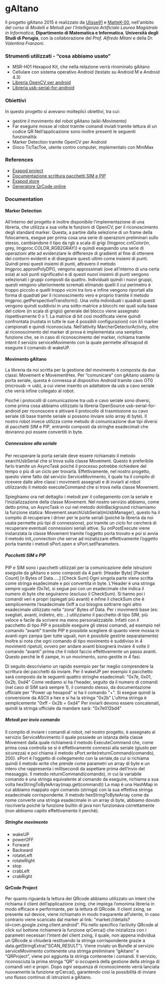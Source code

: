 # gAItano

Il progetto gAItano 2015 è realizzato da [Ulisse91](https://github.com/ulisse91) e [MatteK-00](https://github.com/MatteK-00), nell'ambito del corso di *Modelli e Metodi per l'Intelligenza Artificiale Laurea Magistrale in Informatica*, **Dipartimento di Matematica e Informatica**, **Università degli Studi di Perugia**, con la collaborazione del *Prof. Alfredo Milani* e della *Dr. Valentina Franzoni*.

### Strumenti utilizzati - “cosa abbiamo usato”

* MSR-H01 Hexapod Kit, che nella relazione verrà rinominato gAitano
* Cellulare con sistema operativo Android (testato su Android M e Android 4.3)
* [Libreria OpenCV per android](http://opencv.org/platforms/android.html)
* [Libreria usb-serial-for-android](https://github.com/mik3y/usb-serial-for-android)

### Obiettivi

In questo progetto si avevano molteplici obiettivi, tra cui:

* gestire il movimento del robot gAitano (wiki-Movimento)
* Far eseguire mosse al robot tramite comandi inviati tramite lettura di un codice QR Nell’applicazione sono inoltre presenti le seguenti funzionalità:
* Marker Detection tramite OpenCV per Android
* Gioco TicTacToe, utente contro computer, implementato con MiniMax

### References

* [Exapod project](https://hexapodproject.wordpress.com/)
* [Documentazione scrittura pacchetti SIM e PIP](http://www.hexapodrobot.com/Files/HexEngine/pBrain-HexEngine%20PIP%20v1.2.pdf)
* [Exapod store](http://www.hexapodrobot.com/products/robots/Hexapod_MSR-H01.html)
* [Generatore QrCode online](http://it.qr-code-generator.com/)

### Documentation

#### Marker Detection

All’interno del progetto è inoltre disponibile l’implementazione di una libreria, che utilizza a sua volta le funzioni di OpenCV, per il riconoscimento degli standard marker. Questa, a partire dalla selezione di un frame della fotocamera, esegue per prima cosa una serie di operazioni preliminari sullo stesso, cambiandone il tipo da rgb a scala di grigi (Imgproc.cvtColor(in, grey, Imgproc.COLOR_RGB2GRAY)) e quindi eseguendo una serie di operazioni atte ad evidenziare le differenze di gradienti al fine di ottenere dei contorni evidenti e di disegnare questi ultimi come insiemi di punti. Quindi presi questi insiemi di punti, attravero il metodo Imgproc.approxPolyDP(), vengono approssimati (ove all’interno di una certa soia) ai soli punti significativi e di questi nuovi insiemi di punti vengono selezionati i gruppi composti da quattro. Individuati quindi i nuovi gruppi, questi vengono ulteriormente scremati elimando quelli il cui perimetro è troppo piccolo e quelli troppo vicini tra loro e infine vengono riportati alla forma di quadrati per il riconoscimento vero e proprio tramite il metodo Imgproc.getPerspectiveTransform(). Una volta individuati i quadrati questi vengono quindi suddivisi in una sotto-matrice a blocchi nei quali sulla base del colore (in scala di grigio) generale del blocco viene assegnato rispettivamente 0 o 1. La matrice di bit così modificata viene quindi confrontata (ruotata in tutte le sue 4 possibili configurazioni) con il/i marker campionati e quindi riconosciuta. Nell’attivity MarcherDetectorActivity, oltre al riconoscimento del marker di prova è implementata una semplice funzione che, se in caso di riconoscimento del marker, richiama tramite intent il servizio serviceMovimento con la quale permette all’esapod di eseguire il comando di wakeUP.

#### Movimento gAItano

La libreria da noi scritta per la gestione del movimento è composta da due classi: Movement e MovementHex. Per “comunicare” con gAitano usiamo la porta seriale, questa è connessa al dispositivo Android tramite cavo OTG (microusb -> usb), a cui viene inserito un adattatore da usb a cavo seriale che verrà infine collegato al robot.

Poiché i protocolli di comunicazione tra usb e cavo seriale sono diversi, come prima cosa abbiamo utilizzato la libreria OpenSource usb-serial-for-android per riconoscere e attivare il protocollo di trasmissione su cavo seriale (di base tramite seriale si possono inviare solo array di byte). Il nostro robot invece utilizza come metodo di comunicazione due tipi diversi di pacchetti SIM e PIP, entrambi composti da stringhe esadecimali che dovranno poi essere convertiti in byte.

##### Connessione alla seriale

Per recuperare la porta seriale deve essere richiamato il metodo searchUsbSerial che si trova sulla classe Movement. Questo è preferibile farlo tramite un AsyncTask poiché il processo potrebbe richiedere del tempo o più di un ciclo per trovarla. Effettivamente, nel nostro progetto, questo viene fatto dal servizio ServiceMovimento, il quale ha il compito di ricevere dalle altre classi i movimenti assegnati e di inviarli al robot utilizzando il metodo executeCommand che si trova nella classe Movement.

Spieghiamo ora nel dettaglio i metodi per il collegamento con la seriale e l’inizializzazione della classe Movement. Nel nostro servizio abbiamo, come detto prima, un AsyncTask in cui nel metodo doInBackground richiamiamo la funzione statica: Movement.searchUsbSerial(mUsbManager), questo ha il compito di recuperare i driver per le porte seriali (poiché la libreria da noi usata permette più tipi di connessione), poi tramite un ciclo for cercherà di recuperare eventuali connessioni seriali attive. Su onPostExecute viene instanziata la classe Movement tramite l’oggetto porta trovato e poi si avvia il metodo init_connection che serve ad inizializzare effettivamente l’oggetto porta tramite i metodi sPort.open e sPort.setParameters.

##### Pacchetti SIM e PIP

PIP e SIM sono i pacchetti utilizzati per la comunicazione delle istruzioni eseguite da gAitano e sono composti da 4 parti: [Header Byte] [Packet Count] [n Bytes of Data.....] [Check Sum] Ogni singola parte viene scritta come stringa esadecimale e poi convertita in byte. L’Header è una stringa sempre uguale (0x7e), si segue poi con un esadecimale che indica il numero di byte che seguiranno (escluso il CheckSum). Si hanno poi i comandi veri e propri (spiegati più avanti) e infine il checkSum che è semplicemente l’esadecimale 0xff a cui bisogna sottrarre ogni altro esadecimale utilizzato nella “zona” Bytes of Data. Per i movimenti base (es: svegliati, avanti, indietro, etc...) utilizziamo il pacchetto di tipo SIM, più veloce e facile da scrivere ma meno personalizzabile. Infatti con il pacchetto di tipo PIP è possibile eseguire gli stessi comandi, ad esempio nel comando “avanti” tramite PIP è possibile scegliere di quanto viene mossa in avanti ogni zampa (per tutte uguali, non è possibile gestirle separatamente) Inoltre si nota che ogni comando di tipo movimento è suddiviso in 4 movimenti ripetuti, ovvero per andare avanti bisognerà inviare 4 volte il comando “avanti” prima che il robot faccio effettivamente un passo avanti. Questo perchè le 6 zampe, in un movimento, sono gestite in 4 fasi.

Di seguito descriviamo un rapido esempio per far meglio comprendere la scrittura dei pacchetti da inviare. Per il wakeUP per esempio il pacchetto sarà composto da le seguenti quattro stringhe esadecimali: "0x7e, 0x01, 0x2b, 0xd4" Come vediamo si ha l'header, seguito da il numero di comandi (nel caso di SIM sarà sempre 1), il comando stesso, da documentazione ufficiale per "Power up hexapod" si ha il comando "+". Si esegue quindi la conversione da ASCII a hex e si ha la stringa "0x2b" L'ultima stringa è semplicemente "0xff - 0x2b = 0xd4" Per inviarli devono essere concatenati, quindi la stringa ufficiale da mandare sarà: "0x7e012bd4"

##### Metodi per invio comando

Il compito di inviare i comandi al robot, nel nostro progetto, è assegnato al servizio ServiceMovimento il quale possiede un istanza della classe Movement dalla quale richiamerà il metodo ExecuteCommand che, come prima cosa controlla se si è effettivamente connessi alla seriale (giusto per sicurezza) e poi chiama il metodo sPort.write(returnCommand(comando), 200). sPort è l’oggetto di collegamento con la seriale,da cui si richiama quindi il metodo write che prende come parametri un array di byte e un intero che rappresenta i millisecondi da aspettare prima dell’invio del messaggio. Il metodo returnCommand(comando), in cui la variabile comando è una stringa equivalente al comando da eseguire, richiama a sua volta hexStringToByteArray(map.get(command)) La map è una HashMap in cui abbiamo mappato ogni comando (stringa) con la sua effettiva stringa esadecimale corrispondente. Il metodo hexStringToByteArray come da nome converte una stringa esadecimale in un array di byte, abbiamo dovuto riscriverla poichè la funzione builtin di java non funzionava correttamente (non abbiamo capito effettivamente il perchè).

##### Stringhe movimento

* wakeUP
* powerOFF
* Forward
* Backward
* rotateLeft
* rotateRight
* stop
* crabLeft
* crabRight

#### QrCode Project

Per quanto riguarda la lettura dei QRcode abbiamo utilizzato un intent che richiama il client dell’applicazione zxing, che impiega l’omonima libreria in modo efficace e performante, per la lettura di QRcode. Il client zxing, se presente sul device, viene richiamato in modo trasparente all’utente, in caso contrario viene scaricato dal marker al link: "market://details?id=com.google.zxing.client.android". Più nello specifico l’activity QRcode al click sul bottone richiamerà la funzione qrCerca() che inizializza con i parametri necessari l’intent del client zxing, il quale, non appena individua un QRcode si chiuderà restituendo la stringa corrispondente grazie a data.getStringExtra("SCAN_RESULT"). Viene inviato un Bundle al servizio serviceMovimento contenente una stringa preliminare “gAitano” e “QRProject”, viene poi aggiunta la stringa contenente i comandi. Il servizio, riconosciuta la prima stringa “QR” si occuperà della gestione della stringa di comandi veri e propri. Dopo ogni sequenza di riconoscimento verrà lanciata nuovamente la funzione qrCerca(), garantendo così la possibilità di inviare uno flusso continuo di istruzioni a gAitano.
